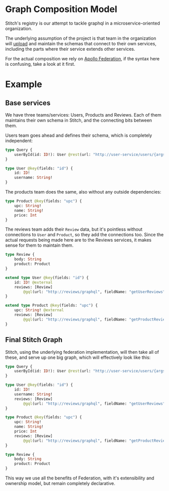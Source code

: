 # Graph Composition Model

Stitch's registry is our attempt to tackle graphql in a microservice-oriented organization.

The underlying assumption of the project is that team in the organization will [upload](../cli/README.md) and maintain the schemas that connect to their own services, including the parts where their service extends other services.

For the actual composition we rely on [Apollo Federation](https://www.apollographql.com/docs/apollo-server/federation/introduction/), if the syntax here is confusing, take a look at it first.

# Example

## Base services

We have three teams/services: Users, Products and Reviews. Each of them maintains their own schema in Stitch, and the connecting bits between them.

Users team goes ahead and defines their schema, which is completely independent:

```graphql
type Query {
    userById(id: ID!): User @rest(url: "http://user-service/users/{args.id}")
}

type User @key(fields: "id") {
    id: ID!
    username: String!
}
```

The products team does the same, also without any outside dependencies:

```graphql
type Product @key(fields: "upc") {
    upc: String!
    name: String!
    price: Int
}
```

The reviews team adds their `Review` data, but it's pointless without connections to `User` and `Product`, so they add the connections too. Since the actual requests being made here are to the Reviews services, it makes sense for them to maintain them.

```graphql
type Review {
    body: String
    product: Product
}

extend type User @key(fields: "id") {
    id: ID! @external
    reviews: [Review]
        @gql(url: "http://reviews/graphql", fieldName: "getUserReviews", arguments: {userId: "{source.id}"})
}

extend type Product @key(fields: "upc") {
    upc: String! @external
    reviews: [Review]
        @gql(url: "http://reviews/graphql", fieldName: "getProductReviews", arguments: {productUpc: "{source.upc}"})
}
```

## Final Stitch Graph

Stitch, using the underlying federation implementation, will then take all of these, and serve up one big graph, which will effectively look like this:

```graphql
type Query {
    userById(id: ID!): User @rest(url: "http://user-service/users/{args.id}")
}

type User @key(fields: "id") {
    id: ID!
    username: String!
    reviews: [Review]
        @gql(url: "http://reviews/graphql", fieldName: "getUserReviews", arguments: {userId: "{source.id}"})
}

type Product @key(fields: "upc") {
    upc: String!
    name: String!
    price: Int
    reviews: [Review]
        @gql(url: "http://reviews/graphql", fieldName: "getProductReviews", arguments: {productUpc: "{source.upc}"})
}

type Review {
    body: String
    product: Product
}
```

This way we use all the benefits of Federation, with it's extensibility and ownership model, but remain completely declarative.
